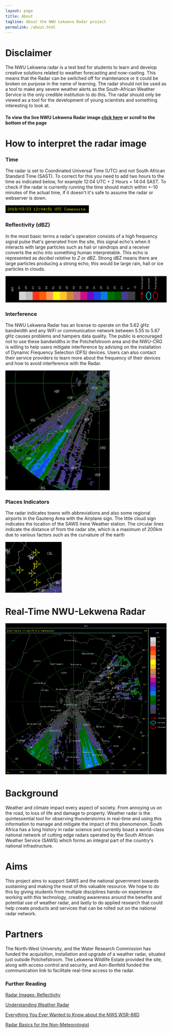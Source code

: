 ```yaml
---
layout: page
title: About
tagline: About the NWU Lekwena Radar project
permalink: /about.html
---
```

# Disclaimer
The NWU Lekwena radar is a test bed for students to learn and develop creative
solutions related to weather forecasting and now-casting. This means that the
Radar can be switched off for maintenance or it could be broken on purpose in
the name of learning. The radar should not be used as a tool to make any severe
weather alerts as the South-African Weather Service is the only credible
institution to do this. The radar should only be viewed as a tool for the
development of young scientists and something interesting to look at.

#### To view the live NWU Lekwena Radar image [click here](https://www.lekwenaradar.co.za) or scroll to the bottom of the page

# How to interpret the radar image

### Time
The radar is set to Coordinated Universal Time (UTC) and not South African
Standard Time (SAST). To correct for this you need to add two hours to the time
as indicated below, for example 12:04 UTC + 2 Hours = 14:04 SAST. To check if
the radar is currently running the time should match within +-10 minutes of the actual time,
if it doesn't it's safe to assume the radar or webserver is down.

![radar_time](/assets/images/radar/RadarTime.png)

### Reflectivity (dBZ)
In the most basic terms a radar's operation consists of a high frequency signal
pulse that's generated from the site, this signal echo's when it interacts with
large particles such as hail or raindrops and a receiver converts
the echo into something human interpretable. This echo is represented as
*decibel relative to Z* or dBZ. Strong dBZ means there are large particles producing
a strong echo, this would be large rain, hail or ice particles in clouds.

![radar_bdz](/assets/images/radar/RadarDBZ.png)

### Interference 
The NWU Lekwena Radar has an license to operate on the 5.62 gHz bandwidth and
any WiFi or communication network between 5.55 to 5.67 gHz causes problems and
hampers data quality. The public is encouraged not to use these bandwidths in
the Potchefstroom area and the NWU-CRG is willing to help users mitigate
interference by advising on the installation of Dynamic Frequency Selection
(DFS) devices. Users can also contact their service providers to learn more
about the frequency of their devices and how to avoid interference with the
Radar.

![radar_interference](/assets/images/radar/RadarInterf.png)

### Places Indicators
The radar indicates towns with abbreviations and also some regional airports in
the Gauteng Area with the Airplane sign. The little cloud sign indicates
the location of the SAWS Irene Weather station. The circular lines indicate the distance
of from the radar site, which is a maximum of 200km due to various factors such as the
curvature of the earth

![radar_interference](/assets/images/radar/RadarAirports.png)

# Real-Time NWU-Lekwena Radar
![radar_image](/assets/images/radar/cappi.gif)

# Background
Weather and climate impact every aspect of society. From annoying us on the
road, to loss of life and damage to property. Weather radar is the
quintessential tool for observing thunderstorms in real-time and using this
information to manage and mitigate the impact of this phenomenon. South Africa
has a long history in radar science and currently boast a world-class national
network of cutting edge radars operated by the South African Weather Service
(SAWS) which forms an integral part of the country's national infrastructure.

# Aims
This project aims to support SAWS and the national government towards
sustaining and making the most of this valuable resource. We hope to do this by
giving students from multiple disciplines hands-on experience working with this
technology, creating awareness around the benefits and potential use of weather
radar, and lastly to do applied research that could help create products and
services that can be rolled out on the national radar network.

# Partners
The North-West University, and the Water Research Commission has funded the
acquisition, installation and upgrade of a weather radar, situated just outside
Potchefstroom. The Lekwena Wildlife Estate provided the site, along with access
control and security, and Aon-Benfeld funded the communication link to
facilitate real-time access to the radar.

### Further Reading
[Radar Images: Reflectivity](https://www.weather.gov/jetstream/refl)

[Understanding Weather Radar](https://www.wunderground.com/prepare/understanding-radar)

[Everything You Ever Wanted to Know about the NWS WSR-88D](https://www.weather.gov/iwx/wsr_88d)

[Radar Basics for the Non-Meteorologist](http://www.wxonline.info/topics/radar_nonmet.html)


